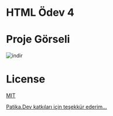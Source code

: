 # HTML Ödev 4

# Proje Görseli 

![indir](https://user-images.githubusercontent.com/64092471/231199251-5463d5fd-9ac8-45f6-a479-c8d9f439c346.png)

# License
[MIT](https://choosealicense.com/licenses/mit/)

[Patika.Dev katkıları için teşekkür ederim...](https://app.patika.dev) 
